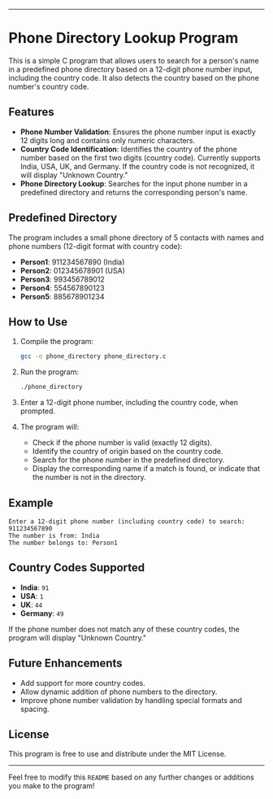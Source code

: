 
---

# Phone Directory Lookup Program

This is a simple C program that allows users to search for a person's name in a predefined phone directory based on a 12-digit phone number input, including the country code. It also detects the country based on the phone number's country code.

## Features

- **Phone Number Validation**: Ensures the phone number input is exactly 12 digits long and contains only numeric characters.
- **Country Code Identification**: Identifies the country of the phone number based on the first two digits (country code). Currently supports India, USA, UK, and Germany. If the country code is not recognized, it will display "Unknown Country."
- **Phone Directory Lookup**: Searches for the input phone number in a predefined directory and returns the corresponding person's name.

## Predefined Directory

The program includes a small phone directory of 5 contacts with names and phone numbers (12-digit format with country code):

- **Person1**: 911234567890 (India)
- **Person2**: 012345678901 (USA)
- **Person3**: 993456789012
- **Person4**: 554567890123
- **Person5**: 885678901234

## How to Use

1. Compile the program:
   ```bash
   gcc -o phone_directory phone_directory.c
   ```

2. Run the program:
   ```bash
   ./phone_directory
   ```

3. Enter a 12-digit phone number, including the country code, when prompted.

4. The program will:
   - Check if the phone number is valid (exactly 12 digits).
   - Identify the country of origin based on the country code.
   - Search for the phone number in the predefined directory.
   - Display the corresponding name if a match is found, or indicate that the number is not in the directory.

## Example

```
Enter a 12-digit phone number (including country code) to search: 911234567890
The number is from: India
The number belongs to: Person1
```

## Country Codes Supported

- **India**: `91`
- **USA**: `1`
- **UK**: `44`
- **Germany**: `49`

If the phone number does not match any of these country codes, the program will display "Unknown Country."

## Future Enhancements

- Add support for more country codes.
- Allow dynamic addition of phone numbers to the directory.
- Improve phone number validation by handling special formats and spacing.

## License

This program is free to use and distribute under the MIT License.

---

Feel free to modify this `README` based on any further changes or additions you make to the program!
